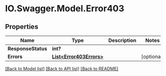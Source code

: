 # IO.Swagger.Model.Error403
## Properties

Name | Type | Description | Notes
------------ | ------------- | ------------- | -------------
**ResponseStatus** | **int?** |  | 
**Errors** | [**List&lt;Error403Errors&gt;**](Error403Errors.md) |  | [optional] 

[[Back to Model list]](../README.md#documentation-for-models) [[Back to API list]](../README.md#documentation-for-api-endpoints) [[Back to README]](../README.md)

